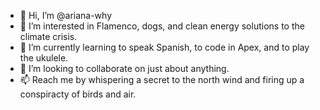 - 👋 Hi, I’m @ariana-why
- 👀 I’m interested in Flamenco, dogs, and clean energy solutions to the climate crisis.
- 🌱 I’m currently learning to speak Spanish, to code in Apex, and to play the ukulele.
- 💞️ I’m looking to collaborate on just about anything.
- 📫 Reach me by whispering a secret to the north wind and firing up a conspiracty of birds and air.

<!---
ariana-why/ariana-why is a ✨ special ✨ repository because its `README.md` (this file) appears on your GitHub profile.
You can click the Preview link to take a look at your changes.
--->
